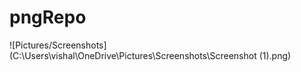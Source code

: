 # pngRepo
![Pictures/Screenshots](C:\Users\vishal\OneDrive\Pictures\Screenshots\Screenshot (1).png)
